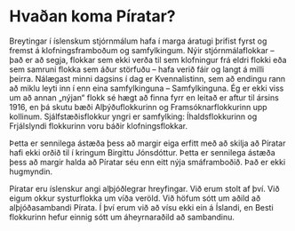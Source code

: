 # Hvaðan koma Píratar?

Breytingar í íslenskum stjórnmálum hafa í marga áratugi þrifist fyrst og fremst
á klofningsframboðum og samfylkingum. Nýir stjórnmálaflokkar – það er að segja,
flokkar sem ekki verða til sem klofningur frá eldri flokki eða sem samruni
flokka sem áður störfuðu – hafa verið fáir og langt á milli þeirra. Nálægast
minni dagsins í dag er Kvennalistinn, sem að endingu rann að miklu leyti inn í
enn eina samfylkinguna – Samfylkinguna. Ég er ekki viss um að annan „nýjan“
flokk sé hægt að finna fyrr en leitað er aftur til ársins 1916, en þá skutu bæði
Alþýðuflokkurinn og Framsóknarflokkurinn upp kollinum. Sjálfstæðisflokkur yngri
er samfylking: Íhaldsflokkurinn og Frjálslyndi flokkurinn voru báðir
klofningsflokkar.

Þetta er sennilega ástæða þess að margir eiga erfitt með að skilja að Píratar
hafi ekki orðið til í kringum Birgittu Jónsdóttur. Þetta er sennilega ástæða
þess að margir halda að Píratar séu enn eitt nýja smáframboðið. Það er ekki
hugmyndin.

Píratar eru íslenskur angi alþjóðlegrar hreyfingar. Við erum stolt af því. Við
eigum okkur systurflokka um víða veröld. Við höfum sótt um aðild að
alþjóðasambandi Pírata. Í því erum við að vísu ekki ein á Íslandi, en Besti
flokkurinn hefur einnig sótt um áheyrnaraðild að sambandinu. 

